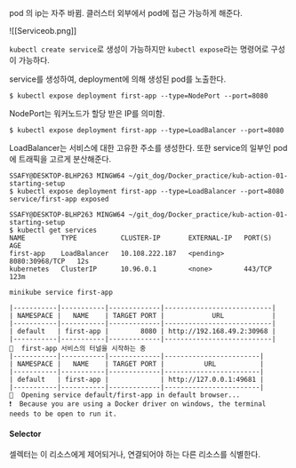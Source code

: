 
pod 의 ip는 자주 바뀜. 클러스터 외부에서 pod에 접근 가능하게 해준다. 


![[Serviceob.png]]

`kubectl create service`로 생성이 가능하지만 `kubectl expose`라는 명령어로 구성이 가능하다.

service를 생성하여, deployment에 의해 생성된 pod를 노출한다.

`$ kubectl expose deployment first-app --type=NodePort --port=8080`

NodePort는 워커노드가 할당 받은 IP를 의미함.

`$ kubectl expose deployment first-app --type=LoadBalancer --port=8080`

LoadBalancer는 서비스에 대한 고유한 주소를 생성한다.  또한 service의 일부인 pod에 트래픽을 고르게 분산해준다. 

```
SSAFY@DESKTOP-BLHP263 MINGW64 ~/git_dog/Docker_practice/kub-action-01-starting-setup
$ kubectl expose deployment first-app --type=LoadBalancer --port=8080
service/first-app exposed

SSAFY@DESKTOP-BLHP263 MINGW64 ~/git_dog/Docker_practice/kub-action-01-starting-setup
$ kubectl get services
NAME         TYPE           CLUSTER-IP       EXTERNAL-IP   PORT(S)          AGE
first-app    LoadBalancer   10.108.222.187   <pending>     8080:30968/TCP   12s
kubernetes   ClusterIP      10.96.0.1        <none>        443/TCP          123m
```

```
minikube service first-app

|-----------|-----------|-------------|---------------------------|
| NAMESPACE |   NAME    | TARGET PORT |            URL            |
|-----------|-----------|-------------|---------------------------|
| default   | first-app |        8080 | http://192.168.49.2:30968 |
|-----------|-----------|-------------|---------------------------|
🏃  first-app 서비스의 터널을 시작하는 중
|-----------|-----------|-------------|------------------------|
| NAMESPACE |   NAME    | TARGET PORT |          URL           |
|-----------|-----------|-------------|------------------------|
| default   | first-app |             | http://127.0.0.1:49681 |
|-----------|-----------|-------------|------------------------|
🎉  Opening service default/first-app in default browser...
❗  Because you are using a Docker driver on windows, the terminal needs to be open to run it.
```



#### Selector
셀렉터는 이 리소스에게 제어되거나, 연결되어야 하는 다른 리소스를 식별한다. 

